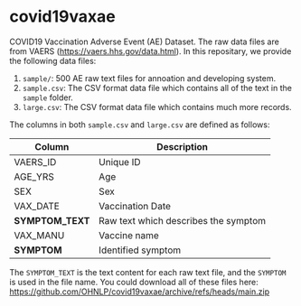 # covid19vaxae

COVID19 Vaccination Adverse Event (AE) Dataset. 
The raw data files are from VAERS (https://vaers.hhs.gov/data.html).
In this repositary, we provide the following data files:

1. `sample/`: 500 AE raw text files for annoation and developing system. 
3. `sample.csv`: The CSV format data file which contains all of the text in the `sample` folder. 
4. `large.csv`: The CSV format data file which contains much more records.

The columns in both `sample.csv` and `large.csv` are defined as follows:

| Column       | Description |
| ------------ | ----------- |
| VAERS_ID     | Unique ID       |
| AGE_YRS      | Age        |
| SEX          | Sex        |
| VAX_DATE     | Vaccination Date        |
| **SYMPTOM_TEXT** | Raw text which describes the symptom        |
| VAX_MANU     | Vaccine name        |
| **SYMPTOM**      | Identified symptom  |

The `SYMPTOM_TEXT` is the text content for each raw text file, and the `SYMPTOM` is used in the file name.
You could download all of these files here: https://github.com/OHNLP/covid19vaxae/archive/refs/heads/main.zip
